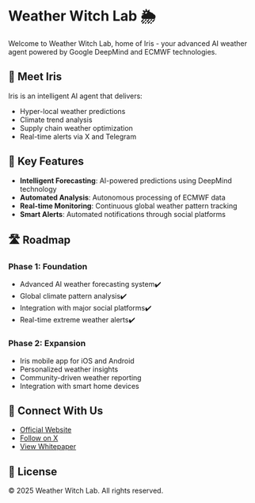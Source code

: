 # Weather Witch Lab 🌦️

Welcome to Weather Witch Lab, home of Iris - your advanced AI weather agent powered by Google DeepMind and ECMWF technologies.

## 🤖 Meet Iris

Iris is an intelligent AI agent that delivers:
- Hyper-local weather predictions
- Climate trend analysis
- Supply chain weather optimization
- Real-time alerts via X and Telegram

## 🌟 Key Features

- **Intelligent Forecasting**: AI-powered predictions using DeepMind technology
- **Automated Analysis**: Autonomous processing of ECMWF data
- **Real-time Monitoring**: Continuous global weather pattern tracking
- **Smart Alerts**: Automated notifications through social platforms

## 🛣️ Roadmap

### Phase 1: Foundation
- Advanced AI weather forecasting system✔️
- Global climate pattern analysis✔️
- Integration with major social platforms✔️
- Real-time extreme weather alerts✔️

### Phase 2: Expansion
- Iris mobile app for iOS and Android
- Personalized weather insights
- Community-driven weather reporting
- Integration with smart home devices

## 🔗 Connect With Us

- [Official Website](https://www.weather-witch-lab.com/)
- [Follow on X](https://x.com/WeatherWitchLab)
- [View Whitepaper](https://www.weather-witch-ai.com/whitepaper)

## 📜 License
© 2025 Weather Witch Lab. All rights reserved.
